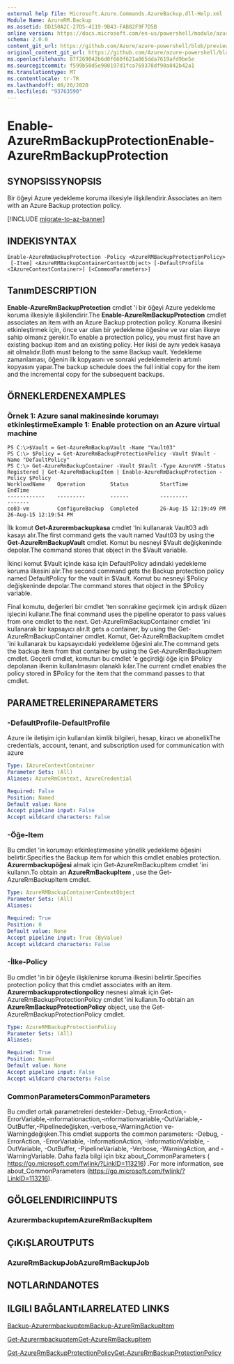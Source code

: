 ```yaml
---
external help file: Microsoft.Azure.Commands.AzureBackup.dll-Help.xml
Module Name: AzureRM.Backup
ms.assetid: DD150A2C-27D5-4119-9B43-FAB82F9F7D5B
online version: https://docs.microsoft.com/en-us/powershell/module/azurerm.backup/enable-azurermbackupprotection
schema: 2.0.0
content_git_url: https://github.com/Azure/azure-powershell/blob/preview/src/ResourceManager/AzureBackup/Commands.AzureBackup/help/Enable-AzureRmBackupProtection.md
original_content_git_url: https://github.com/Azure/azure-powershell/blob/preview/src/ResourceManager/AzureBackup/Commands.AzureBackup/help/Enable-AzureRmBackupProtection.md
ms.openlocfilehash: 87f269042b6d0f660f621a865dda7619afd9be5e
ms.sourcegitcommit: f599b50d5e980197d1fca769378df90a842b42a1
ms.translationtype: MT
ms.contentlocale: tr-TR
ms.lasthandoff: 08/20/2020
ms.locfileid: "93763590"
---
```

# <span data-ttu-id="e059b-101">Enable-AzureRmBackupProtection</span><span class="sxs-lookup"><span data-stu-id="e059b-101">Enable-AzureRmBackupProtection</span></span>

## <span data-ttu-id="e059b-102">SYNOPSIS</span><span class="sxs-lookup"><span data-stu-id="e059b-102">SYNOPSIS</span></span>
<span data-ttu-id="e059b-103">Bir öğeyi Azure yedekleme koruma ilkesiyle ilişkilendirir.</span><span class="sxs-lookup"><span data-stu-id="e059b-103">Associates an item with an Azure Backup protection policy.</span></span>

[!INCLUDE [migrate-to-az-banner](../../includes/migrate-to-az-banner.md)]

## <span data-ttu-id="e059b-104">INDEKI</span><span class="sxs-lookup"><span data-stu-id="e059b-104">SYNTAX</span></span>

```
Enable-AzureRmBackupProtection -Policy <AzureRMBackupProtectionPolicy>
 [-Item] <AzureRMBackupContainerContextObject> [-DefaultProfile <IAzureContextContainer>] [<CommonParameters>]
```

## <span data-ttu-id="e059b-105">Tanım</span><span class="sxs-lookup"><span data-stu-id="e059b-105">DESCRIPTION</span></span>
<span data-ttu-id="e059b-106">**Enable-AzureRmBackupProtection** cmdlet 'i bir öğeyi Azure yedekleme koruma ilkesiyle ilişkilendirir.</span><span class="sxs-lookup"><span data-stu-id="e059b-106">The **Enable-AzureRmBackupProtection** cmdlet associates an item with an Azure Backup protection policy.</span></span>
<span data-ttu-id="e059b-107">Koruma ilkesini etkinleştirmek için, önce var olan bir yedekleme öğesine ve var olan ilkeye sahip olmanız gerekir.</span><span class="sxs-lookup"><span data-stu-id="e059b-107">To enable a protection policy, you must first have an existing backup item and an existing policy.</span></span>
<span data-ttu-id="e059b-108">Her ikisi de aynı yedek kasaya ait olmalıdır.</span><span class="sxs-lookup"><span data-stu-id="e059b-108">Both must belong to the same Backup vault.</span></span>
<span data-ttu-id="e059b-109">Yedekleme zamanlaması, öğenin ilk kopyasını ve sonraki yedeklemelerin artımlı kopyasını yapar.</span><span class="sxs-lookup"><span data-stu-id="e059b-109">The backup schedule does the full initial copy for the item and the incremental copy for the subsequent backups.</span></span>

## <span data-ttu-id="e059b-110">ÖRNEKLERDEN</span><span class="sxs-lookup"><span data-stu-id="e059b-110">EXAMPLES</span></span>

### <span data-ttu-id="e059b-111">Örnek 1: Azure sanal makinesinde korumayı etkinleştirme</span><span class="sxs-lookup"><span data-stu-id="e059b-111">Example 1: Enable protection on an Azure virtual machine</span></span>
```
PS C:\>$Vault = Get-AzureRmBackupVault -Name "Vault03"
PS C:\> $Policy = Get-AzureRmBackupProtectionPolicy -Vault $Vault -Name "DefaultPolicy"
PS C:\> Get-AzureRmBackupContainer -Vault $Vault -Type AzureVM -Status Registered | Get-AzureRmBackupItem | Enable-AzureRmBackupProtection -Policy $Policy
WorkloadName    Operation        Status          StartTime              EndTime
------------    ---------        ------          ---------              -------
co03-vm         ConfigureBackup  Completed       26-Aug-15 12:19:49 PM  26-Aug-15 12:19:54 PM
```

<span data-ttu-id="e059b-112">İlk komut **Get-Azurermbackupkasa** cmdlet 'Ini kullanarak Vault03 adlı kasayı alır.</span><span class="sxs-lookup"><span data-stu-id="e059b-112">The first command gets the vault named Vault03 by using the **Get-AzureRmBackupVault** cmdlet.</span></span>
<span data-ttu-id="e059b-113">Komut bu nesneyi $Vault değişkeninde depolar.</span><span class="sxs-lookup"><span data-stu-id="e059b-113">The command stores that object in the $Vault variable.</span></span>

<span data-ttu-id="e059b-114">İkinci komut $Vault içinde kasa için DefaultPolicy adındaki yedekleme koruma ilkesini alır.</span><span class="sxs-lookup"><span data-stu-id="e059b-114">The second command gets the Backup protection policy named DefaultPolicy for the vault in $Vault.</span></span>
<span data-ttu-id="e059b-115">Komut bu nesneyi $Policy değişkeninde depolar.</span><span class="sxs-lookup"><span data-stu-id="e059b-115">The command stores that object in the $Policy variable.</span></span>

<span data-ttu-id="e059b-116">Final komutu, değerleri bir cmdlet 'ten sonrakine geçirmek için ardışık düzen işlecini kullanır.</span><span class="sxs-lookup"><span data-stu-id="e059b-116">The final command uses the pipeline operator to pass values from one cmdlet to the next.</span></span>
<span data-ttu-id="e059b-117">Get-AzureRmBackupContainer cmdlet 'ini kullanarak bir kapsayıcı alır.</span><span class="sxs-lookup"><span data-stu-id="e059b-117">It gets a container, by using the Get-AzureRmBackupContainer cmdlet.</span></span>
<span data-ttu-id="e059b-118">Komut, Get-AzureRmBackupItem cmdlet 'ini kullanarak bu kapsayıcıdaki yedekleme öğesini alır.</span><span class="sxs-lookup"><span data-stu-id="e059b-118">The command gets the backup item from that container by using the Get-AzureRmBackupItem cmdlet.</span></span>
<span data-ttu-id="e059b-119">Geçerli cmdlet, komutun bu cmdlet 'e geçirdiği öğe için $Policy depolanan ilkenin kullanılmasını olanaklı kılar.</span><span class="sxs-lookup"><span data-stu-id="e059b-119">The current cmdlet enables the policy stored in $Policy for the item that the command passes to that cmdlet.</span></span>

## <span data-ttu-id="e059b-120">PARAMETRELERINE</span><span class="sxs-lookup"><span data-stu-id="e059b-120">PARAMETERS</span></span>

### <span data-ttu-id="e059b-121">-DefaultProfile</span><span class="sxs-lookup"><span data-stu-id="e059b-121">-DefaultProfile</span></span>
<span data-ttu-id="e059b-122">Azure ile iletişim için kullanılan kimlik bilgileri, hesap, kiracı ve abonelik</span><span class="sxs-lookup"><span data-stu-id="e059b-122">The credentials, account, tenant, and subscription used for communication with azure</span></span>

```yaml
Type: IAzureContextContainer
Parameter Sets: (All)
Aliases: AzureRmContext, AzureCredential

Required: False
Position: Named
Default value: None
Accept pipeline input: False
Accept wildcard characters: False
```

### <span data-ttu-id="e059b-123">-Öğe</span><span class="sxs-lookup"><span data-stu-id="e059b-123">-Item</span></span>
<span data-ttu-id="e059b-124">Bu cmdlet 'in korumayı etkinleştirmesine yönelik yedekleme öğesini belirtir.</span><span class="sxs-lookup"><span data-stu-id="e059b-124">Specifies the Backup item for which this cmdlet enables protection.</span></span>
<span data-ttu-id="e059b-125">**Azurermbackupöğesi** almak için Get-AzureRmBackupItem cmdlet 'ini kullanın.</span><span class="sxs-lookup"><span data-stu-id="e059b-125">To obtain an **AzureRmBackupItem** , use the Get-AzureRmBackupItem cmdlet.</span></span>

```yaml
Type: AzureRMBackupContainerContextObject
Parameter Sets: (All)
Aliases: 

Required: True
Position: 0
Default value: None
Accept pipeline input: True (ByValue)
Accept wildcard characters: False
```

### <span data-ttu-id="e059b-126">-İlke</span><span class="sxs-lookup"><span data-stu-id="e059b-126">-Policy</span></span>
<span data-ttu-id="e059b-127">Bu cmdlet 'in bir öğeyle ilişkilenirse koruma ilkesini belirtir.</span><span class="sxs-lookup"><span data-stu-id="e059b-127">Specifies protection policy that this cmdlet associates with an item.</span></span>
<span data-ttu-id="e059b-128">**Azurermbackupprotectionpolicy** nesnesi almak için Get-AzureRmBackupProtectionPolicy cmdlet 'ini kullanın.</span><span class="sxs-lookup"><span data-stu-id="e059b-128">To obtain an **AzureRmBackupProtectionPolicy** object, use the Get-AzureRmBackupProtectionPolicy cmdlet.</span></span>

```yaml
Type: AzureRMBackupProtectionPolicy
Parameter Sets: (All)
Aliases: 

Required: True
Position: Named
Default value: None
Accept pipeline input: False
Accept wildcard characters: False
```

### <span data-ttu-id="e059b-129">CommonParameters</span><span class="sxs-lookup"><span data-stu-id="e059b-129">CommonParameters</span></span>
<span data-ttu-id="e059b-130">Bu cmdlet ortak parametreleri destekler:-Debug,-ErrorAction,-ErrorVariable,-ınformationaction,-ınformationvariable,-OutVariable,-OutBuffer,-Pipelinedeğişken,-verbose,-WarningAction ve-Warningdeğişken.</span><span class="sxs-lookup"><span data-stu-id="e059b-130">This cmdlet supports the common parameters: -Debug, -ErrorAction, -ErrorVariable, -InformationAction, -InformationVariable, -OutVariable, -OutBuffer, -PipelineVariable, -Verbose, -WarningAction, and -WarningVariable.</span></span> <span data-ttu-id="e059b-131">Daha fazla bilgi için bkz about_CommonParameters ( https://go.microsoft.com/fwlink/?LinkID=113216) .</span><span class="sxs-lookup"><span data-stu-id="e059b-131">For more information, see about_CommonParameters (https://go.microsoft.com/fwlink/?LinkID=113216).</span></span>

## <span data-ttu-id="e059b-132">GÖLGELENDIRICI</span><span class="sxs-lookup"><span data-stu-id="e059b-132">INPUTS</span></span>

### <span data-ttu-id="e059b-133">Azurermbackupıtem</span><span class="sxs-lookup"><span data-stu-id="e059b-133">AzureRmBackupItem</span></span>

## <span data-ttu-id="e059b-134">ÇıKıŞLAR</span><span class="sxs-lookup"><span data-stu-id="e059b-134">OUTPUTS</span></span>

### <span data-ttu-id="e059b-135">AzureRmBackupJob</span><span class="sxs-lookup"><span data-stu-id="e059b-135">AzureRmBackupJob</span></span>

## <span data-ttu-id="e059b-136">NOTLARıNDA</span><span class="sxs-lookup"><span data-stu-id="e059b-136">NOTES</span></span>

## <span data-ttu-id="e059b-137">ILGILI BAĞLANTıLAR</span><span class="sxs-lookup"><span data-stu-id="e059b-137">RELATED LINKS</span></span>

[<span data-ttu-id="e059b-138">Backup-Azurermbackupıtem</span><span class="sxs-lookup"><span data-stu-id="e059b-138">Backup-AzureRmBackupItem</span></span>](./Backup-AzureRmBackupItem.md)

[<span data-ttu-id="e059b-139">Get-Azurermbackupıtem</span><span class="sxs-lookup"><span data-stu-id="e059b-139">Get-AzureRmBackupItem</span></span>](./Get-AzureRmBackupItem.md)

[<span data-ttu-id="e059b-140">Get-AzureRmBackupProtectionPolicy</span><span class="sxs-lookup"><span data-stu-id="e059b-140">Get-AzureRmBackupProtectionPolicy</span></span>](./Get-AzureRmBackupProtectionPolicy.md)


